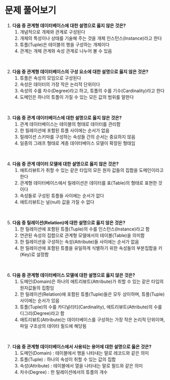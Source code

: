 # 문제 풀어보기

1. **다음 중 관계형 데이터베이스에 대한 설명으로 옳지 않은 것은?**
    1. 개념적으로 개체와 관계로 구성된다
    2. 개체의 특성이나 상태를 기술해 주는 것을 개체 인스턴스(Instance)라고 한다
    3. 튜플(Tuple)은 테이블의 행을 구성하는 개체이다 
    4. 관계는 개체 관계와 속성 관계로 나누어 볼 수 있음

<br>

2. **다음 중 관계형 데이터베이스의 구성 요소에 대한 설명으로 옳지 않은 것은?**
    1. 튜플은 속성의 모임으로 구성된다
    2. 속성은 데이터의 가장 작은 논리적 단위이다
    3. 속성의 수를 차수(Degree)라고 하고, 튜플의 수를 기수(Cardinality)라고 한다
    4. 도메인은 하나의 튜플이 가질 수 있는 모든 값의 범위를 말한다

<br>

3. **다음 중 관계 데이터베이스에 대한 설명으로 옳지 않은 것은?**
    1. 관계 데이터베이스는 테이블의 형태로 데이터를 관리함
    2. 한 릴레이션에 포함된 튜플 사이에는 순서가 없음
    3. 릴레이션 스키마를 구성하는 속성들 간의 순서는 중요하지 않음
    4. 일종의 그래프 형태로 계층 데이터베이스 모델이 확장된 형태임

<br>

4. **다음 중 관계 데이터 모델에 대한 설명으로 옳지 않은 것은?**
    1. 애트리뷰트가 취할 수 있는 같은 타입의 모든 원자 값들의 집합을 도메인이라고 한다
    2. 관계형 데이터베이스에서 릴레이션은 데이터를 표(Table)의 형태로 표현한 것이다
    3. 속성들로 구성된 튜플들 사이에는 순서가 없다
    4. 애트리뷰트는 널(null) 값을 가질 수 없다

<br>

5. **다음 중 릴레이션(Relation)에 대한 설명으로 옳지 않은 것은?**
    1. 한 릴레이션에 포함된 튜플(Tuple)의 수를 인스턴스(Instance)라고 함
    2. 연관된 속성의 집합으로 관계형 모델에서의 테이블(Table)을 의미함
    3. 한 릴레이션을 구성하는 속성(Attribute)들 사이에는 순서가 없음
    4. 한 릴레이션에 포함된 튜플을 유일하게 식별하기 위한 속성들의 부분집합을 키(Key)로 설정함

<br>

6. **다음 중 관계형 데이터베이스 모델에 대한 설명으로 옳지 않은 것은?**
    1. 도메인(Domain)은 하나의 애트리뷰트(Attribute)가 취할 수 있는 같은 타입의 원자값들의 집함임
    2. 한 릴레이션(Relation)에 포함된 튜플(Tuple)들은 모두 상이하며, 튜플(Tuple) 사이에는 순서가 있음
    3. 튜플(Tuple)의 수를 카디널리티(Cardinality), 애트리뷰트(Attribute)의 수를 디그리(Degree)라고 함
    4. 애트리뷰트(Attribute)는 데이터베이스를 구성하는 가장 작은 논리적 단위이며, 파일 구조상의 데이터 필드에 해당됨

<br>

7. **다음 중 관계형 데이터베이스에서 사용되는 용어에 대한 설명으로 옳은 것은?**
    1. 도메인(Domain) : 테이블에서 행을 나타내는 말로 레코드와 같은 의미
    2. 튜플(Tuple) : 하나의 속성이 취할 수 있는 값의 집합
    3. 속성(Attribute) : 테이블에서 열을 나타내는 말로 필드와 같은 의미
    4. 차수(Degree) : 한 릴레이션에서의 튜플의 개수
